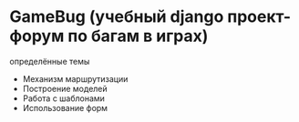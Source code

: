 # GameBug (учебный django проект- форум по багам в играх)
определённые темы
- Механизм маршрутизации
- Построение моделей
- Работа с шаблонами
- Использование форм 

